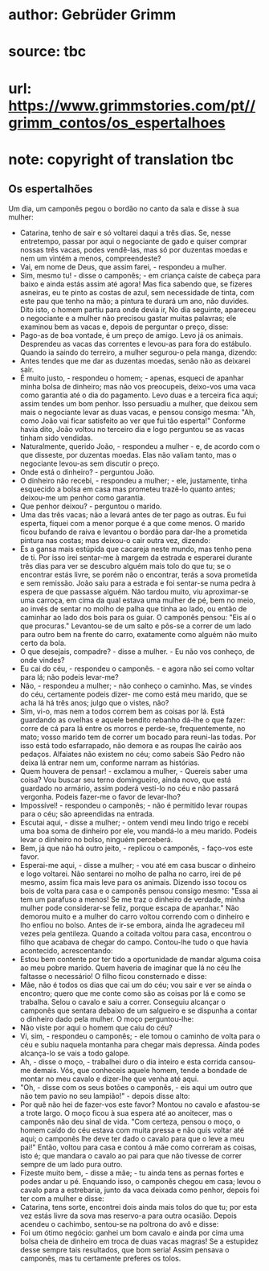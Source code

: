 # author: Gebrüder Grimm
# source: tbc
# url: https://www.grimmstories.com/pt//grimm_contos/os_espertalhoes
# note: copyright of translation tbc

## Os espertalhões 

Um dia, um camponês pegou o bordão no canto da sala e disse à sua
mulher:
- Catarina, tenho de sair e só voltarei daqui a três dias. Se, nesse
entretempo, passar por aqui o negociante de gado e quiser comprar nossas
três vacas, podes vendê-las, mas só por duzentas moedas e nem um vintém
a menos, compreendeste?
- Vai, em nome de Deus, que assim farei, - respondeu a mulher.
- Sim, mesmo tu! - disse o camponês; - em criança caíste de cabeça para
baixo e ainda estás assim até agora! Mas fica sabendo que, se fizeres
asneiras, eu te pinto as costas de azul, sem necessidade de tinta, com
este pau que tenho na mão; a pintura te durará um ano, não duvides.
Dito isto, o homem partiu para onde devia ir,
No dia seguinte, apareceu o negociante e a mulher não precisou gastar
muitas palavras; ele examinou bem as vacas e, depois de perguntar o
preço, disse:
- Pago-as de boa vontade, é um preço de amigo. Levo já os animais.
Desprendeu as vacas das correntes e levou-as para fora do estábulo.
Quando ia saindo do terreiro, a mulher segurou-o pela manga, dizendo:
- Antes tendes que me dar as duzentas moedas, senão não as deixarei
sair.
- É muito justo, - respondeu o homem; - apenas, esqueci de apanhar minha
bolsa de dinheiro; mas não vos preocupeis, deixo-vos uma vaca como
garantia até o dia do pagamento. Levo duas e a terceira fica aqui; assim
tendes um bom penhor.
Isso persuadiu a mulher, que deixou sem mais o negociante levar as duas
vacas, e pensou consigo mesma: "Ah, como João vai ficar satisfeito ao
ver que fui tão esperta!"
Conforme havia dito, João voltou no terceiro dia e logo perguntou se as
vacas tinham sido vendidas.
- Naturalmente, querido João, - respondeu a mulher - e, de acordo com o
que disseste, por duzentas moedas. Elas não valiam tanto, mas o
negociante levou-as sem discutir o preço.
- Onde está o dinheiro? - perguntou João.
- O dinheiro não recebi, - respondeu a mulher; - ele, justamente, tinha
esquecido a bolsa em casa mas prometeu trazê-lo quanto antes; deixou-me
um penhor como garantia.
- Que penhor deixou? - perguntou o marido.
- Uma das três vacas; não a levará antes de ter pago as outras. Eu fui
esperta, fiquei com a menor porque é a que come menos.
O marido ficou bufando de raiva e levantou o bordão para dar-lhe a
prometida pintura nas costas; mas deixou-o cair outra vez, dizendo:
- És a gansa mais estúpida que cacareja neste mundo, mas tenho pena de
ti. Por isso irei sentar-me à margem da estrada e esperarei durante três
dias para ver se descubro alguém mais tolo do que tu; se o encontrar
estás livre, se porém não o encontrar, terás a sova prometida e sem
remissão.
João saiu para a estrada e foi sentar-se numa pedra à espera de que
passasse alguém. Não tardou muito, viu aproximar-se uma carroça, em cima
da qual estava uma mulher de pé, bem no meio, ao invés de sentar no
molho de palha que tinha ao lado, ou então de caminhar ao lado dos bois
para os guiar. O camponês pensou: "Eis aí o que procuras." Levantou-se
de um salto e pôs-se a correr de um lado para outro bem na frente do
carro, exatamente como alguém não muito certo da bola.
- O que desejais, compadre? - disse a mulher. - Eu não vos conheço, de
onde vindes?
- Eu cai do céu, - respondeu o camponês. - e agora não sei como voltar
para lá; não podeis levar-me?
- Não, - respondeu a mulher; - não conheço o caminho. Mas, se vindes do
céu, certamente podeis dizer- me como está meu marido, que se acha lá há
três anos; julgo que o vistes, não?
- Sim, vi-o, mas nem a todos correm bem as coisas por lá. Está guardando
as ovelhas e aquele bendito rebanho dá-lhe o que fazer: corre de cá para
lá entre os morros e perde-se, frequentemente, no mato; vosso marido tem
de correr um bocado para reuni-las todas. Por isso está todo
esfarrapado, não demora e as roupas lhe cairão aos pedaços. Alfaiates
não existem no céu; como sabeis São Pedro não deixa lá entrar nem um,
conforme narram as histórias.
- Quem houvera de pensar! - exclamou a mulher, - Quereis saber uma
coisa? Vou buscar seu terno domingueiro, ainda novo, que está guardado
no armário, assim poderá vesti-lo no céu e não passará vergonha. Podeis
fazer-me o favor de levar-lho?
- Impossível! - respondeu o camponês; - não é permitido levar roupas
para o céu; são apreendidas na entrada.
- Escutai aqui, - disse a mulher; - ontem vendi meu lindo trigo e recebi
uma boa soma de dinheiro por ele, vou mandá-lo a meu marido. Podeis
levar o dinheiro no bolso, ninguém perceberá.
- Bem, já que não há outro jeito, - replicou o camponês, - faço-vos este
favor.
- Esperai-me aqui, - disse a mulher; - vou até em casa buscar o dinheiro
e logo voltarei. Não sentarei no molho de palha no carro, irei de pé
mesmo, assim fica mais leve para os animais.
Dizendo isso tocou os bois de volta para casa e o camponês pensou
consigo mesmo: "Essa ai tem um parafuso a menos! Se me traz o dinheiro
de verdade, minha mulher pode considerar-se feliz, porque escapa de
apanhar."
Não demorou muito e a mulher do carro voltou correndo com o dinheiro e
lho enfiou no bolso. Antes de ir-se embora, ainda lhe agradeceu mil
vezes pela gentileza.
Quando a coitada voltou para casa, encontrou o filho que acabava de
chegar do campo. Contou-lhe tudo o que havia acontecido, acrescentando:
- Estou bem contente por ter tido a oportunidade de mandar alguma coisa
ao meu pobre marido. Quem haveria de imaginar que lá no céu lhe faltasse
o necessário!
O filho ficou consternado e disse:
- Mãe, não é todos os dias que cai um do céu; vou sair e ver se ainda o
encontro; quero que me conte como são as coisas por lá e como se
trabalha.
Selou o cavalo e saiu a correr. Conseguiu alcançar o camponês que
sentara debaixo de um salgueiro e se dispunha a contar o dinheiro dado
pela mulher. O moço perguntou-lhe:
- Não viste por aqui o homem que caiu do céu?
- Vi, sim, - respondeu o camponês; - ele tomou o caminho de volta para o
céu e subiu naquela montanha para chegar mais depressa. Ainda podes
alcança-lo se vais a todo galope.
- Ah, - disse o moço, - trabalhei duro o dia inteiro e esta corrida
cansou-me demais. Vós, que conheceis aquele homem, tende a bondade de
montar no meu cavalo e dizer-lhe que venha até aqui.
- "Oh, - disse com os seus botões o camponês, - eis aqui um outro que
não tem pavio no seu lampião!" - depois disse alto:
- Por quê não hei de fazer-vos este favor?
Montou no cavalo e afastou-se a trote largo. O moço ficou à sua espera
até ao anoitecer, mas o camponês não
deu sinal de vida. "Com certeza, pensou o moço, o homem caído do céu
estava com muita pressa e não quis voltar até aqui; o camponês lhe deve
ter dado o cavalo para que o leve a meu pai!"
Então, voltou para casa e contou á mãe como correram as coisas, isto é;
que mandara o cavalo ao pai para que não tivesse de correr sempre de um
lado pura outro.
- Fizeste muito bem, - disse a mãe; - tu ainda tens as pernas fortes e
podes andar u pé.
Enquando isso, o camponês chegou em casa; levou o cavalo para a
estrebaria, junto da vaca deixada como penhor, depois foi ter com a
mulher e disse:
- Catarina, tens sorte, encontrei dois ainda mais tolos do que tu; por
esta vez estás livre da sova mas reservo-a para outra ocasião.
Depois acendeu o cachimbo, sentou-se na poltrona do avô e disse:
- Foi um ótimo negócio: ganhei um bom cavalo e ainda por cima uma bolsa
cheia de dinheiro em troca de duas vacas magras! Se a estupidez desse
sempre tais resultados, que bom seria!
Assim pensava o camponês, mas tu certamente preferes os tolos.
